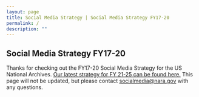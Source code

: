 ```yaml
---
layout: page
title: Social Media Strategy | Social Media Strategy FY17-20
permalink: /
description: ""
---
```


## Social Media Strategy FY17-20

Thanks for checking out the FY17-20 Social Media Strategy for the US National Archives. <a href="https://www.archives.gov/social-media/strategies">Our latest strategy for FY 21-25 can be found here.</a> This page will not be updated, but please contact socialmedia@nara.gov with any questions.
